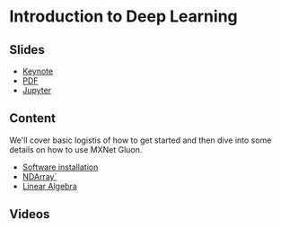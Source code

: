 # Introduction to Deep Learning

## Slides

* [Keynote]()
* [PDF]()
* [Jupyter]()

## Content

We'll cover basic logistis of how to get started and then dive into
some details on how to use MXNet Gluon.

* [Software installation](http://en.diveintodeeplearning.org/chapter_crashcourse/install.html)
* [NDArray`](http://en.diveintodeeplearning.org/chapter_crashcourse/ndarray.html)
* [Linear Algebra](http://en.diveintodeeplearning.org/chapter_crashcourse/linear-algebra.html)

## Videos
